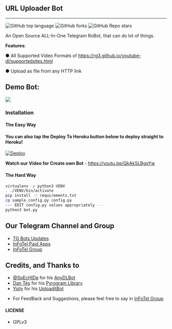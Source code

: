## URL Uploader Bot
---

<img alt="GitHub top language" src="https://img.shields.io/github/languages/top/Drago991/TG-Url-Uploader-1.0"> <img alt="GitHub forks" src="https://img.shields.io/github/forks/Drago991/TG-Url-Uploader-1.0"> <img alt="GitHub Repo stars" src="https://img.shields.io/github/stars/Drago991/TG-Url-Uploader-1.0">

An Open Source ALL-In-One Telegram RoBot, that can do lot of things.

**Features**:

● All Supported Video Formats of https://rg3.github.io/youtube-dl/supportedsites.html

● Upload as file from any HTTP link

## Demo Bot:
<a href="https://t.me/DragonUploaderV1_bot"><img src="https://img.shields.io/badge/Telegram-Bot-blue.svg?logo=telegram"></a>

### Installation

#### The Easy Way

#### You can also tap the Deploy To Heroku button below to deploy straight to Heroku!

[![Deploy](https://www.herokucdn.com/deploy/button.svg)](https://heroku.com/deploy?template=https://github.com/Drago991/TG-URL-Uploader-1.0/tree/master)

**Watch our Video for Create own Bot** - https://youtu.be/QkAkSLBgoYw

#### The Hard Way

```sh
virtualenv -p python3 VENV
. ./VENV/bin/activate
pip install -r requirements.txt
cp sample_config.py config.py
--- EDIT config.py values appropriately ---
python3 bot.py
```
## Our Telegram Channel and Group

* [TG Bots Updates](https://telegram.dog/TGBotsz)
* [InFoTel Paid Apps](https://telegram.dog/InFoTel14)
* [InFoTel Group](https://telegram.dog/InFoTelGroup)

## Credits, and Thanks to

* [@SpEcHlDe](https://telegram.dog/ThankTelegram) for his [AnyDLBot](https://telegram.dog/AnyDLBot)
* [Dan Tès](https://telegram.dog/haskell) for his [Pyrogram Library](https://github.com/pyrogram/pyrogram)
* [Yoily](https://telegram.dog/YoilyL) for his [UploaditBot](https://telegram.dog/UploaditBot)

- For FeedBack and Suggestions, please feel free to say in [InFoTel Group](https://telegram.dog/InFoTelGroup)

#### LICENSE
- GPLv3
